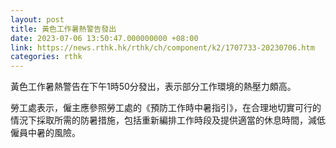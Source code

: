 ```yaml
---
layout: post
title: 黃色工作暑熱警告發出
date: 2023-07-06 13:50:47.000000000 +08:00
link: https://news.rthk.hk/rthk/ch/component/k2/1707733-20230706.htm
categories: rthk
---
```


黃色工作暑熱警告在下午1時50分發出，表示部分工作環境的熱壓力頗高。

勞工處表示，僱主應參照勞工處的《預防工作時中暑指引》，在合理地切實可行的情況下採取所需的防暑措施，包括重新編排工作時段及提供適當的休息時間，減低僱員中暑的風險。
